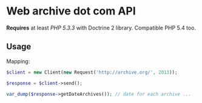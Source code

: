 Web archive dot com API
=======

**Requires** at least *PHP 5.3.3* with Doctrine 2 library. Compatible PHP 5.4 too.

Usage
-------------

Mapping:

``` php
$client = new Client(new Request('http://archive.org/', 2013));

$response = $client->send();

var_dump($response->getDateArchives()); // date for each archive ...
```